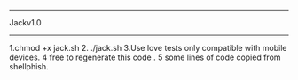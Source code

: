 *************************
Jackv1.0
*************************
1.chmod +x jack.sh
2. ./jack.sh
3.Use love tests only compatible with mobile devices.
4 free to regenerate this code .
5 some lines of code copied from shellphish.



